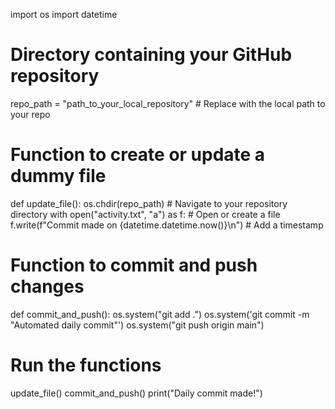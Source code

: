 import os
import datetime

# Directory containing your GitHub repository
repo_path = "path_to_your_local_repository"  # Replace with the local path to your repo

# Function to create or update a dummy file
def update_file():
    os.chdir(repo_path)  # Navigate to your repository directory
    with open("activity.txt", "a") as f:  # Open or create a file
        f.write(f"Commit made on {datetime.datetime.now()}\n")  # Add a timestamp

# Function to commit and push changes
def commit_and_push():
    os.system("git add .")
    os.system('git commit -m "Automated daily commit"')
    os.system("git push origin main")

# Run the functions
update_file()
commit_and_push()
print("Daily commit made!")

